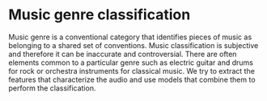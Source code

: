 # Music genre classification

Music genre is a conventional category that identifies pieces of music as belonging to a shared set of conventions. Music classification is subjective and therefore it can be inaccurate and controversial. There are often elements common to a particular genre such as electric guitar and drums for rock or orchestra instruments for classical music. We try to extract the features that characterize the audio and use models that combine them to perform the classification.
